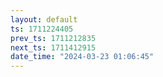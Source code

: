 ```yaml
---
layout: default
ts: 1711224405
prev_ts: 1711212835
next_ts: 1711412915
date_time: "2024-03-23 01:06:45"
---
```

